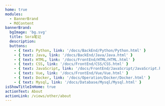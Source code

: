 ```yaml
---
home: true
modules:
  - BannerBrand
  - MdContent
bannerBrand:
  bgImage: 'bg.svg'
  title: Sora笔记
  description: 
  buttons:
    - { text: Python, link: '/docs/BackEnd/Python/Python.html' }
    - { text: Java, link: '/docs/BackEnd/Java/Java.html' }
    - { text: HTML, link: '/docs/FrontEnd/HTML/HTML.html' }
    - { text: CSS, link: '/docs/FrontEnd/CSS/CSS.html' }
    - { text: JavaScript, link: '/docs/FrontEnd/JavaScript/JavaScript.html' }
    - { text: Vue, link: '/docs/FrontEnd/Vue/Vue.html' }
    - { text: Docker, link: '/docs/Operation/Docker/Docker.html' }
    - { text: Mysql, link: '/docs/Database/Mysql/Mysql.html' }
isShowTitleInHome: true
actionText: About
actionLink: /views/other/about  
---
```

